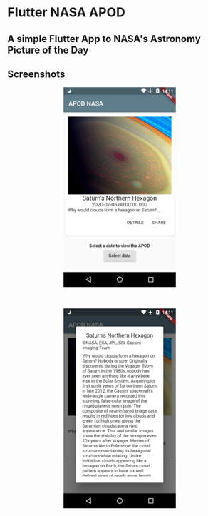 # Flutter NASA APOD

## A simple Flutter App to NASA's Astronomy Picture of the Day

## Screenshots

<p align="center">
  <img src="img1.png" style="width: 50%;">
</p>
<br>
<p align="center">
  <img src="img2.png" style="width: 50%;">
</p>